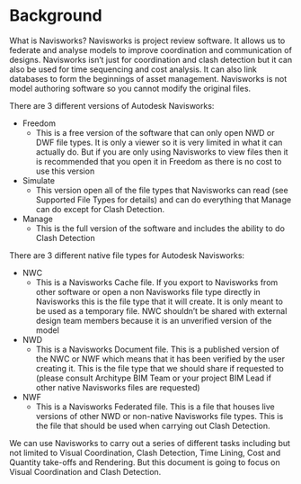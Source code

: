 # Background

What is Navisworks? Navisworks is project review software. It allows us to federate and analyse models to improve coordination and communication of designs. Navisworks isn’t just for coordination and clash detection but it can also be used for time sequencing and cost analysis. It can also link databases to form the beginnings of asset management. Navisworks is not model authoring software so you cannot modify the original files.

There are 3 different versions of Autodesk Navisworks:

* Freedom 
    - This is a free version of the software that can only open NWD or DWF file types. It is only a viewer so it is very limited in what it can actually do. But if you are only using Navisworks to view files then it is recommended that you open it in Freedom as there is no cost to use this version
* Simulate 
    - This version open all of the file types that Navisworks can read (see Supported File Types for details) and can do everything that Manage can do except for Clash Detection. 
* Manage 
    - This is the full version of the software and includes the ability to do Clash Detection



There are 3 different native file types for Autodesk Navisworks:

* NWC 
    - This is a Navisworks Cache file. If you export to Navisworks from other software or open a non Navisworks file type directly in Navisworks this is the file type that it will create. It is only meant to be used as a temporary file. NWC shouldn’t be shared with external design team members because it is an unverified version of the model
* NWD 
    - This is a Navisworks Document file. This is a published version of the NWC or NWF which means that it has been verified by the user creating it. This is the file type that we should share if requested to (please consult Architype BIM Team or your project BIM Lead if other native Navisworks files are requested)
* NWF 
    - This is a Navisworks Federated file. This is a file that houses live versions of other NWD or non-native Navisworks file types. This is the file that should be used when carrying out Clash Detection. 


We can use Navisworks to carry out a series of different tasks including but not limited to Visual Coordination, Clash Detection, Time Lining, Cost and Quantity take-offs and Rendering. But this document is going to focus on Visual Coordination and Clash Detection. 

<br>
<br>
<br>
<br>
